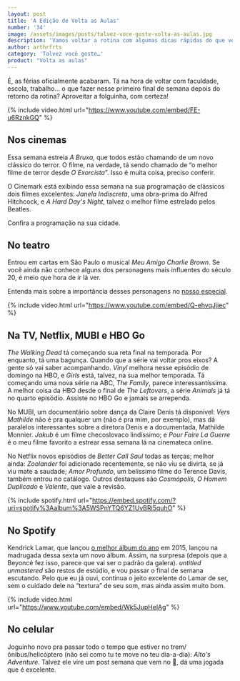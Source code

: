 ```yaml
---
layout: post
title: 'A Edição de Volta as Aulas'
number: '34'
image: /assets/images/posts/talvez-voce-goste-volta-as-aulas.jpg
description: 'Vamos voltar a rotina com algumas dicas rápidas do que ver, ouvir e jogar.'
author: arthrfrts
category: 'Talvez você goste…'
product: "Volta as aulas"
---
```


É, as férias oficialmente acabaram. Tá na hora de voltar com faculdade, escola, trabalho… o que fazer nesse primeiro final de semana depois do retorno da rotina? Aproveitar a folguinha, com certeza!

{% include video.html url="https://www.youtube.com/embed/FE-u6RznkGQ" %}

## Nos cinemas

Essa semana estreia _A Bruxa_, que todos estão chamando de um novo clássico do terror. O filme, na verdade, tá sendo chamado de “o melhor filme de terror desde _O Exorcista_”. Isso é muita coisa, preciso conferir.

O Cinemark está exibindo essa semana na sua programação de clássicos dois filmes excelentes: _Janela Indiscreta_, uma obra-prima do Alfred Hitchcock, e _A Hard Day's Night_, talvez o melhor filme estrelado pelos Beatles.

Confira a programação na sua cidade.

## No teatro

Entrou em cartas em São Paulo o musical _Meu Amigo Charlie Brown_. Se você ainda não conhece alguns dos personagens mais influentes do século 20, é meio que hora de ir lá ver.

Entenda mais sobre a importância desses personagens no [nosso especial](/a-heranca-de-peanuts-uma-das-grandes-obras-literarias-do-ultimo-seculo.html).

{% include video.html url="https://www.youtube.com/embed/Q-ehvqJjiec" %}

## Na TV, Netflix, MUBI e HBO Go

_The Walking Dead_ tá começando sua reta final na temporada. Por enquanto, tá uma bagunça. Quando que a série vai voltar pros eixos? A gente só vai saber acompanhando. _Vinyl_ melhora nesse episódio de domingo na HBO, e _Girls_ está, talvez, na sua melhor temporada. Tá começando uma nova série na ABC, _The Family_, parece interessantíssima. A melhor coisa da HBO desde o final de _The Leftovers_, a série _Animals_ já tá no quarto episódio. Assiste no HBO Go e jamais se arrependa.

No MUBI, um documentário sobre dança da Claire Denis tá disponível: _Vers Mathilde_ não é pra qualquer um (não é pra mim, por exemplo), mas dá paralelos interessantes sobre a diretora Denis e a documentada, Mathilde Monnier. _Jakub_ é um filme checoslovaco lindíssimo; e _Pour Faire La Guerre_ é o meu filme favorito a estrear essa semana lá na cinemateca online.

No Netflix novos episódios de _Better Call Saul_ todas as terças; melhor ainda: _Zoolander_ foi adicionado recentemente, se não viu se divirta, se já viu mate a saudade; _Amor Profundo_, um belíssimo filme do Terence Davis, também entrou no catálogo. Outros destaques são _Cosmópolis_, _O Homem Duplicado_ e _Valente_, que vale a revisão.

{% include spotify.html url="https://embed.spotify.com/?uri=spotify%3Aalbum%3A5WSPnYTQ6YZ1UvBRi5quhO" %}

## No Spotify

Kendrick Lamar, que lançou [o melhor álbum do ano](/os-melhores-de-2015.html) em 2015, lançou na madrugada dessa sexta um novo álbum. Assim, na surpresa (depois que a Beyoncé fez isso, parece que vai ser o padrão da galera). _untitled unmastered_ são restos de estúdio, e vou passar o final de semana escutando. Pelo que eu já ouvi, continua o jeito excelente do Lamar de ser, sem o cuidado dele na “textura” de seu som, mas ainda assim muito bom.

{% include video.html url="https://www.youtube.com/embed/Wk5JupHelAg" %}

## No celular

Joguinho novo pra passar todo o tempo que estiver no trem/ônibus/helicóptero (não sei como tu te move no teu dia-a-dia): _Alto's Adventure_. Talvez ele vire um post semana que vem no 🍞, dá uma jogada que é excelente.
